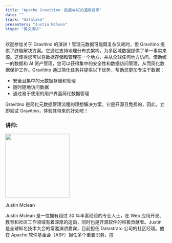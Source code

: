 ```yaml
---
title: "Apache Gravitino：数据与AI的通用目录"
date: ""
track: "datalake"
presenters: "Justin Mclean"
stype: "英文演讲"
---
```


欢迎参加关于 Gravitino 的演讲！管理元数据可能既复杂又耗时，但 Gravitino 提供了终极解决方案。它通过支持地理分布式架构，为多区域数据提供了单一事实来源。这使得您可以将数据存储和管理在一个地方，并从全球任何地方访问。借助统一的数据和 AI 资产管理，您可以获得集中的安全性和数据访问管理，从而简化数据保护工作。Gravitino 通过简化任务并提供以下优势，帮助您更加专注于数据：
 - 安全且集中的元数据存储和管理
 - 随时随地访问数据
 - 通过易于使用的用户界面简化数据管理

Gravitino 是简化元数据管理流程的理想解决方案。它是开源且免费的，因此，立即尝试 Gravitino，体验其带来的好处吧！

### 讲师:

<img src="https://sessionize.com/image/f7f9-400o400o1-psgL8jgznDsATwZF9JLL66.jpg" width="200" /><br/>

Justin Mclean

Justin Mclean 是一位拥有超过 30 年丰富经验的专业人士，在 Web 应用开发、教育和社区工作领域有着深厚的造诣，同时也是开源软件的积极贡献者。Justin 是全球知名技术大会的常邀演讲嘉宾，目前担任 Datastrato 公司的社区经理。他在 Apache 软件基金会（ASF）担任多个重要职务，包